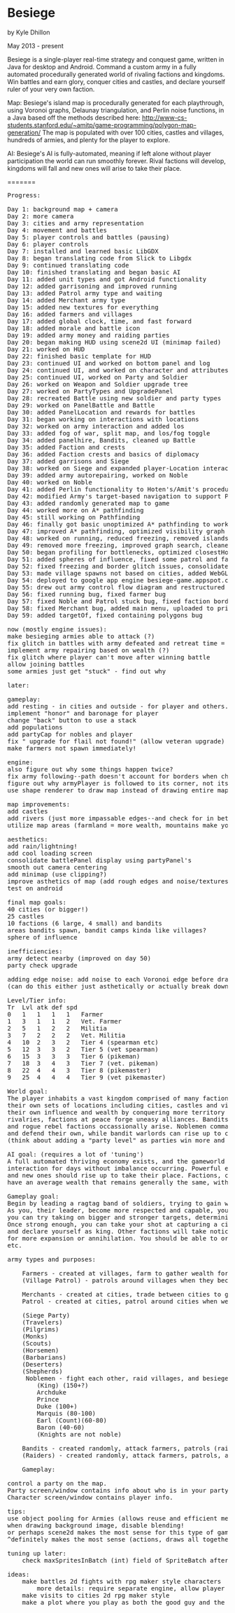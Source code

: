 Besiege
=======
by Kyle Dhillon

May 2013 - present

Besiege is a single-player real-time strategy and conquest game, written in Java for desktop and Android.
Command a custom army in a fully automated procedurally generated world of rivaling factions and kingdoms.
Win battles and earn glory, conquer cities and castles, and declare yourself ruler of your very own faction.

Map:
Besiege's island map is procedurally generated for each playthrough, using Voronoi graphs, Delaunay triangulation,
and Perlin noise functions, in a Java based off the methods described here:
http://www-cs-students.stanford.edu/~amitp/game-programming/polygon-map-generation/
The map is populated with over 100 cities, castles and villages, hundreds of armies, and plenty for the player to explore.

AI:
Besiege's AI is fully-automated, meaning if left alone without player participation the world can run smoothly forever.
Rival factions will develop, kingdoms will fall and new ones will arise to take their place.

=======
<pre>
Progress:

Day 1: background map + camera
Day 2: more camera
Day 3: cities and army representation
Day 4: movement and battles
Day 5: player controls and battles (pausing)
Day 6: player controls
Day 7: installed and learned basic LibGDX
Day 8: began translating code from Slick to Libgdx
Day 9: continued translating code
Day 10: finished translating and began basic AI
Day 11: added unit types and got Android functionality
Day 12: added garrisoning and improved running
Day 13: added Patrol army type and waiting
Day 14: added Merchant army type
Day 15: added new textures for everything
Day 16: added farmers and villages
Day 17: added global clock, time, and fast forward
Day 18: added morale and battle icon
Day 19: added army money and raiding parties
Day 20: began making HUD using scene2d UI (minimap failed)
Day 21: worked on HUD
Day 22: finished basic template for HUD
Day 23: continued UI and worked on bottom panel and log
Day 24: continued UI, and worked on character and attributes
Day 25: continued UI, worked on Party and Soldier
Day 26: worked on Weapon and Soldier upgrade tree
Day 27: worked on PartyTypes and UpgradePanel
Day 28: recreated Battle using new soldier and party types
Day 29: worked on PanelBattle and Battle
Day 30: added PanelLocation and rewards for battles
Day 31: began working on interactions with locations
Day 32: worked on army interaction and added los
Day 33: added fog of war, split map, and los/fog toggle
Day 34: added panelhire, Bandits, cleaned up Battle
Day 35: added Faction and crests
Day 36: added Faction crests and basics of diplomacy
Day 37: added garrisons and Siege
Day 38: worked on Siege and expanded player-Location interactions
Day 39: added army autorepairing, worked on Noble
Day 40: worked on Noble
Day 41: added Perlin functionality to Hoten's/Amit's procedural map generation
Day 42: modified Army's target-based navigation to support Paths with multiple nodes
Day 43: added randomly generated map to game
Day 44: worked more on A* pathfinding
Day 45: still working on Pathfinding
Day 46: finally got basic unoptimized A* pathfinding to work with some bugs
Day 47: improved A* pathfinding, optimized visibility graph 10 times faster
Day 48: worked on running, reduced freezing, removed islands from map 
Day 49: removed more freezing, improved graph search, cleaned map edges
Day 50: began profiling for bottlenecks, optimized closestHostileArmy()
Day 51: added spheres of influence, fixed some patrol and farmer bugs
Day 52: fixed freezing and border glitch issues, consolidated distBetween()
Day 53: made village spawns not based on cities, added WebGL (HTML5) functionality
Day 54: deployed to google app engine besiege-game.appspot.com
Day 55: drew out army control flow diagram and restructured Army.act()
Day 56: fixed running bug, fixed farmer bug
Day 57: fixed Noble and Patrol stuck bug, fixed faction borders
Day 58: fixed Merchant bug, added main menu, uploaded to princeton.edu
Day 59: added targetOf, fixed containing polygons bug

now (mostly engine issues):
make besieging armies able to attack (?)
fix glitch in battles with army defeated and retreat time = 1
implement army repairing based on wealth (?)
fix glitch where player can't move after winning battle
allow joining battles
some armies just get "stuck" - find out why

later:

gameplay:
add resting - in cities and outside - for player and others.
implement "honor" and baronage for player
change "back" button to use a stack
add populations
add partyCap for nobles and player
fix " upgrade for flail not found!" (allow veteran upgrade)
make farmers not spawn immediately!

engine:
also figure out why some things happen twice?
fix army following--path doesn't account for borders when chasing--should follow same path as party.
figure out why armyPlayer is followed to its corner, not its center (doesn't happen with unmounted bandits, for some reason...)
use shape renderer to draw map instead of drawing entire map (large) every time, see if improvements

map improvements:
add castles
add rivers (just more impassable edges--and check for in between corners)
utilize map areas (farmland = more wealth, mountains make you slow, etc?)

aesthetics:
add rain/lightning!
add cool loading screen 
consolidate battlePanel display using partyPanel's
smooth out camera centering
add minimap (use clipping?)
improve asthetics of map (add rough edges and noise/textures, roads, forests, other details)
test on android

final map goals: 
40 cities (or bigger!)
25 castles
10 factions (6 large, 4 small) and bandits
areas bandits spawn, bandit camps kinda like villages?
sphere of influence

inefficiencies:
army detect nearby (improved on day 50)
party check upgrade

adding edge noise: add noise to each Voronoi edge before drawing, making sure still hits endpoints and crosses Delaunay edge. Use Amit's recursive function in NoisyEdges.as
(can do this either just asthetically or actually break down every line into much smaller lines--probably slower pathfinding, etc but more natural)

Level/Tier info:
Tr  Lvl atk def spd
0   1   1   1   1   Farmer
1   3   1   1   2   Vet. Farmer
2   5   1   2   2   Militia
3   7   2   2   2   Vet. Militia
4   10  2   3   2   Tier 4 (spearman etc)
5   12  3   3   2   Tier 5 (vet spearman)
6   15  3   3   3   Tier 6 (pikeman)
7   18  3   4   3   Tier 7 (vet. pikeman)
8   22  4   4   3   Tier 8 (pikemaster)
9   25  4   4   4   Tier 9 (vet pikemaster)

World goal: 
The player inhabits a vast kingdom comprised of many factions of various sizes, each controlling
their own sets of locations including cities, castles and villages. Each faction is trying to maximize
their own influence and wealth by conquering more territory and trading. Factions at war develop bitter
rivalries, factions at peace forge uneasy alliances. Bandits and thieves raid trade routes and farmers, 
and rogue rebel factions occassionally arise. Noblemen command sizable parties to attack other factions
and defend their own, while bandit warlords can rise up to challenge them. 
(think about adding a "party level" as parties win more and more battles?)

AI goal: (requires a lot of 'tuning')
A full automated thriving economy exists, and the gameworld should be able to run without player
interaction for days without imbalance occurring. Powerful empires should fall given enough time,
and new ones should rise up to take their place. Factions, cities, and parties on average should 
have an average wealth that remains generally the same, with some getting very rich and some very poor.

Gameplay goal:
Begin by leading a ragtag band of soldiers, trying to gain wealth, fame, and power. 
As you, their leader, become more respected and capable, your party can grow stronger. By honing your party,
you can try taking on bigger and stronger targets, determining your relation with various factions.
Once strong enough, you can take your shot at capturing a city or town. Then you can create your own faction
and declare yourself as king. Other factions will take notice and may react violently, opening up opportunities
for more expansion or annihilation. You should be able to organize your own merchants, patrols, siege parties,
etc.

army types and purposes:

    Farmers - created at villages, farm to gather wealth for cities and villages
    (Village Patrol) - patrols around villages when they become wealthy enough
    
    Merchants - created at cities, trade between cities to gather wealth for cities
    Patrol - created at cities, patrol around cities when wealthy enough
    
    (Siege Party)
    (Travelers)
    (Pilgrims)
    (Monks)
    (Scouts)
    (Horsemen)
    (Barbarians)
    (Deserters)
    (Shepherds)
     Noblemen - fight each other, raid villages, and besiege cities
        (King) (150+?)
        Archduke
        Prince
        Duke (100+)
        Marquis (80-100)
        Earl (Count)(60-80)
        Baron (40-60)
        (Knights are not noble)
    
    Bandits - created randomly, attack farmers, patrols (raid villages?)
    (Raiders) - created randomly, attack farmers, patrols, and raid villages? 
    
    Gameplay:

control a party on the map. 
Party screen/window contains info about who is in your party, upgrades, etc.
Character screen/window contains player info.

tips:
use object pooling for Armies (allows reuse and efficient memory use)
when drawing background image, disable blending!
or perhaps scene2d makes the most sense for this type of game (actors and stage!)
^definitely makes the most sense (actions, draws all together, etc)

tuning up later:
    check maxSpritesInBatch (int) field of SpriteBatch after running the program and set max to that number
   
ideas:
    make battles 2d fights with rpg maker style characters
        more details: require separate engine, allow player to control units like rts, lay out on grid formation. cool idea
    make visits to cities 2d rpg maker style
    make a plot where you play as both the good guy and the bad king he's trying to defeat (through flashbacks to his rise to power) - focus on the moral dilemmas and parallelisms?
   
   
</pre>
